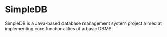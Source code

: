 # SimpleDB

SimpleDB is a Java-based database management system project aimed at implementing core functionalities of a basic DBMS.
